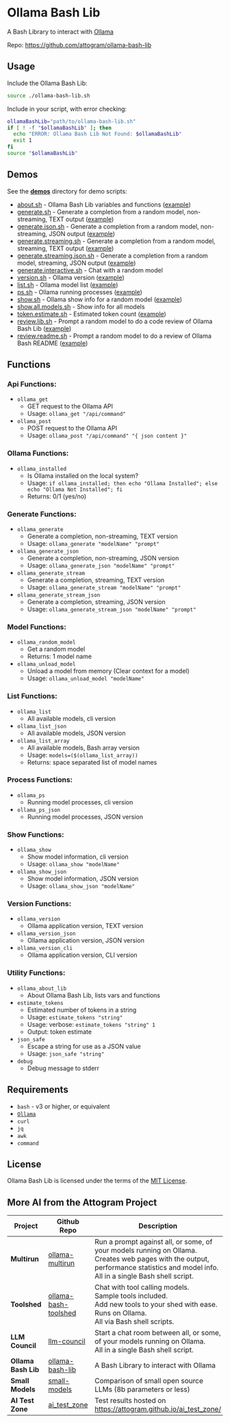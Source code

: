 # Ollama Bash Lib

A Bash Library to interact with [Ollama](https://github.com/ollama/ollama)

Repo: https://github.com/attogram/ollama-bash-lib

## Usage

Include the Ollama Bash Lib:
```bash
source ./ollama-bash-lib.sh
```

Include in your script, with error checking:
```bash
ollamaBashLib="path/to/ollama-bash-lib.sh"
if [ ! -f "$ollamaBashLib" ]; then
  echo "ERROR: Ollama Bash Lib Not Found: $ollamaBashLib"
  exit 1
fi
source "$ollamaBashLib"
```

## Demos

See the **[demos](demos)** directory for demo scripts:

* [about.sh](demos/about.sh) - Ollama Bash Lib variables and functions ([example](demos/about.txt))
* [generate.sh](demos/generate.sh) - Generate a completion from a random model, non-streaming, TEXT output ([example](demos/generate.txt))
* [generate.json.sh](demos/generate.json.sh) - Generate a completion from a random model, non-streaming, JSON output ([example](demos/generate.json.txt))
* [generate.streaming.sh](demos/generate.streaming.sh) - Generate a completion from a random model, streaming, TEXT output ([example](demos/generate.streaming.txt))
* [generate.streaming.json.sh](demos/generate.streaming.json.sh) - Generate a completion from a random model, streaming, JSON output ([example](demos/generate.streaming.json.txt))
* [generate.interactive.sh](demos/generate.interactive.sh) - Chat with a random model
* [version.sh](demos/version.sh) - Ollama version ([example](demos/version.txt))
* [list.sh](demos/list.sh) - Ollama model list ([example](demos/list.txt))
* [ps.sh](demos/ps.sh) - Ollama running processes ([example](demos/ps.txt))
* [show.sh](demos/show.sh) - Ollama show info for a random model ([example](demos/show.txt))
* [show.all.models.sh](demos/show.all.models.sh) - Show info for all models
* [token.estimate.sh](demos/token.estimate.sh) - Estimated token count ([example](demos/token.estimate.txt))
* [review.lib.sh](demos/review.lib.sh) - Prompt a random model to do a code review of Ollama Bash Lib ([example](demos/review.lib.txt))
* [review.readme.sh](demos/review.readme.sh) - Prompt a random model to do a review of Ollama Bash README ([example](demos/review.readme.txt))

## Functions

### Api Functions:
* ```ollama_get```
  * GET request to the Ollama API
  * Usage: ```ollama_get "/api/command"```
* ```ollama_post```
  * POST request to the Ollama API
  * Usage: ```ollama_post "/api/command" "{ json content }"```

### Ollama Functions:
* ```ollama_installed```
  * Is Ollama installed on the local system?
  * Usage: ```if ollama_installed; then echo "Ollama Installed"; else echo "Ollama Not Installed"; fi```
  * Returns: 0/1 (yes/no)

### Generate Functions:
* ```ollama_generate```
  * Generate a completion, non-streaming, TEXT version
  * Usage: ```ollama_generate "modelName" "prompt"```
* ```ollama_generate_json```
  * Generate a completion, non-streaming, JSON version
  * Usage: ```ollama_generate_json "modelName" "prompt"```
* ```ollama_generate_stream```
  * Generate a completion, streaming, TEXT version
  * Usage: ```ollama_generate_stream "modelName" "prompt"```
* ```ollama_generate_stream_json```
  * Generate a completion, streaming, JSON version
  * Usage: ```ollama_generate_stream_json "modelName" "prompt"```
  
### Model Functions:
* ```ollama_random_model```
  * Get a random model
  * Returns: 1 model name
* ```ollama_unload_model```
  * Unload a model from memory (Clear context for a model)
  * Usage: ```ollama_unload_model "modelName"```

### List Functions:
* ```ollama_list```
  * All available models, cli version
* ```ollama_list_json```
  * All available models, JSON version
* ```ollama_list_array```
  * All available models, Bash array version
  * Usage: ```models=($(ollama_list_array))```
  * Returns: space separated list of model names

### Process Functions:
* ```ollama_ps```
  * Running model processes, cli version
* ```ollama_ps_json```
  * Running model processes, JSON version

### Show Functions:
* ```ollama_show```
  * Show model information, cli version
  * Usage: ```ollama_show "modelName"```
* ```ollama_show_json```
  * Show model information, JSON version
  * Usage: ```ollama_show_json "modelName"```

### Version Functions:
* ```ollama_version```
  * Ollama application version, TEXT version
* ```ollama_version_json```
  * Ollama application version, JSON version
* ```ollama_version_cli```
  * Ollama application version, CLI version

### Utility Functions:
* ```ollama_about_lib```
  * About Ollama Bash Lib, lists vars and functions
* ```estimate_tokens```
  * Estimated number of tokens in a string
  * Usage: ```estimate_tokens "string"```
  * Usage: verbose: ```estimate_tokens "string" 1```
  * Output: token estimate
* ```json_safe```
  * Escape a string for use as a JSON value
  * Usage: ```json_safe "string"```
* ```debug```
  * Debug message to stderr

## Requirements

* ```bash``` - v3 or higher, or equivalent
* [```Ollama```](https://github.com/ollama/ollama)
* ```curl```
* ```jq```
* ```awk```
* ```command```

## License

Ollama Bash Lib is licensed under the terms of the [MIT License](LICENSE).

## More AI from the Attogram Project

| Project             | Github Repo                                  | Description                                                                                                                                                                                 |
|---------------------|----------------------------------------------|---------------------------------------------------------------------------------------------------------------------------------------------------------------------------------------------|
| **Multirun**        | [ollama-multirun][ollama-multirun]           | Run a prompt against all, or some, of your models running on Ollama.<br />Creates web pages with the output, performance statistics and model info.<br />All in a single Bash shell script. |
| **Toolshed**        | [ollama-bash-toolshed][ollama-bash-toolshed] | Chat with tool calling models.<br />Sample tools included.<br />Add new tools to your shed with ease.<br />Runs on Ollama.<br />All via Bash shell scripts.                                 |
| **LLM Council**     | [llm-council][llm-council]                   | Start a chat room between all, or some, of your models running on Ollama.<br />All in a single Bash shell script.                                                                           |
| **Ollama Bash Lib** | [ollama-bash-lib][ollama-bash-lib]           | A Bash Library to interact with Ollama                                                                                                                                                      | 
| **Small Models**    | [small-models][small-models]                 | Comparison of small open source LLMs (8b parameters or less)                                                                                                                                |
| **AI Test Zone**    | [ai_test_zone][ai_test_zone]                 | Test results hosted on https://attogram.github.io/ai_test_zone/                                                                                                                             |

[ollama-multirun]: <https://github.com/attogram/ollama-multirun> "Ollama Multirun"
[ollama-bash-toolshed]: <https://github.com/attogram/ollama-bash-toolshed> "Ollama Bash Toolshed"
[llm-council]: <https://github.com/attogram/llm-council> "LLM Council"
[ollama-bash-lib]: <https://github.com/attogram/ollama-bash-lib> "Ollama Bash Lib"
[small-models]: <https://github.com/attogram/small-models> "Small Models"
[ai_test_zone]: <https://github.com/attogram/ai_test_zone> "AI Test Zone"
